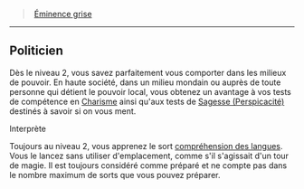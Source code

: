 ﻿---
!GenericItem
Name: Politicien
Id: wizard_eminence_hd.md#politicien
ParentLink: wizard_eminence_hd.md#Éminence-grise
ParentName: Éminence grise
NameLevel: 2
Attributes: {}
---
> [Éminence grise](hd_wizard_eminence.md)

---

## Politicien

Dès le niveau 2, vous savez parfaitement vous comporter dans les milieux de pouvoir. En haute société, dans un milieu mondain ou auprès de toute personne qui détient le pouvoir local, vous obtenez un avantage à vos tests de compétence en [Charisme](hd_abilities_charisma.md) ainsi qu'aux tests de [Sagesse (Perspicacité)](hd_abilities_wisdom_perspicacite.md) destinés à savoir si on vous ment.

Interprète

Toujours au niveau 2, vous apprenez le sort [compréhension des langues](hd_spells_comprehension_des_langues.md). Vous le lancez sans utiliser d'emplacement, comme s'il s'agissait d'un tour de magie. Il est toujours considéré comme préparé et ne compte pas dans le nombre maximum de sorts que vous pouvez préparer.

